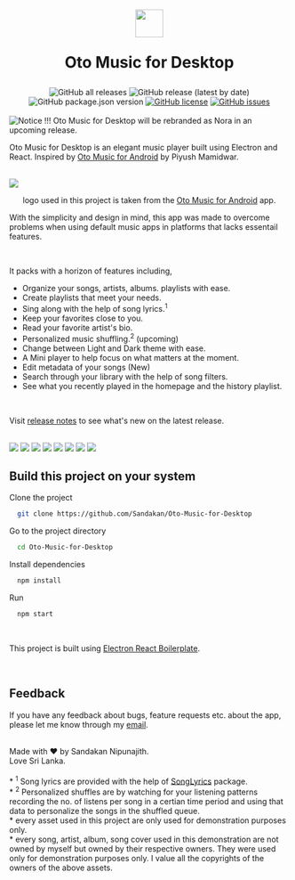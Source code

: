  <h1 align="center">
   <img class="logo" src="assets/images/png/logo_light_mode.png" width="50px">
   <p>Oto Music for Desktop</p>
 </h1>
 <div align="center">
  <img alt="GitHub all releases" src="https://img.shields.io/github/downloads/Sandakan/Oto-Music-for-Desktop/total?label=all%20time%20downloads&style=for-the-badge">
  <img alt="GitHub release (latest by date)" src="https://img.shields.io/github/downloads/Sandakan/Oto-Music-for-Desktop/v0.8.0-alpha/total?style=for-the-badge">
  <img alt="GitHub package.json version" src="https://img.shields.io/github/package-json/v/Sandakan/Oto-Music-for-Desktop?color=blue&label=latest%20version&style=for-the-badge">
  <a href="https://github.com/Sandakan/Oto-Music-for-Desktop/blob/master/LICENSE"><img alt="GitHub license" src="https://img.shields.io/github/license/Sandakan/Oto-Music-for-Desktop?style=for-the-badge"></a>
  <a href="https://github.com/Sandakan/Oto-Music-for-Desktop/issues"><img alt="GitHub issues" src="https://img.shields.io/github/issues/Sandakan/Oto-Music-for-Desktop?style=for-the-badge"></a>
 </div>
 <br/>
<img class="logo" src="https://user-images.githubusercontent.com/45460443/194204486-4b580128-f2c4-4afa-acf6-d2a20fc5f324.png" alt="Notice !!! Oto Music for Desktop will be rebranded as Nora in an upcoming release.">
 <br/>
<p>
   Oto Music for Desktop is an elegant music player built using Electron and React. Inspired by <a href="https://play.google.com/store/apps/details?id=com.piyush.music&gl=us">Oto Music for Android</a> by Piyush Mamidwar.
</p>

<br/>

<img src="assets/other/Frame 48.png">

<p align="center"> logo used in this project is taken from the <a href="https://play.google.com/store/apps/details?id=com.piyush.music&gl=us">Oto Music for Android</a> app.</p>

<p>With the simplicity and design in mind, this app was made to overcome problems when using default music apps in platforms that lacks essentail features.</p>

<br>

<p>
   It packs with a horizon of features including,
   <ul>
      <li>Organize your songs, artists, albums. playlists with ease.</li>
      <li>Create playlists that meet your needs.</li>
      <li>Sing along with the help of song lyrics.<sup>1</sup></li>
      <li>Keep your favorites close to you.</li>
      <li>Read your favorite artist's bio.</li>
      <li>Personalized music shuffling.<sup>2</sup> (upcoming)</li>
      <li>Change between Light and Dark theme with ease.</li>
      <li>A Mini player to help focus on what matters at the moment.</li>
      <li>Edit metadata of your songs (New)</li>
      <li>Search through your library with the help of song filters.</li>
      <li>See what you recently played in the homepage and the history playlist.</li>
   </ul>
</p>

<br>

<p>Visit <a href="/changelog.md">release notes</a> to see what's new on the latest release.</p>

<br>

<img src="assets/other/Frame 51.png">
<img src="assets/other/Frame 50.png">
<img src="assets/other/Frame 55.png">
<img src="assets/other/Frame 49.png">
<img src="assets/other/Frame 53.png">
<img src="assets/other/Frame 56.png">
<img src="assets/other/Frame 54.png">
<img src="assets/other/Frame 57.png">

<br/>

## Build this project on your system

Clone the project

```bash
  git clone https://github.com/Sandakan/Oto-Music-for-Desktop
```

Go to the project directory

```bash
  cd Oto-Music-for-Desktop
```

Install dependencies

```bash
  npm install
```

Run

```bash
  npm start
```

<br>

<span>This project is built using <a href="https://github.com/electron-react-boilerplate/electron-react-boilerplate">Electron React Boilerplate</a>.</span>

<br>

<h2>Feedback</h2>
<p>If you have any feedback about bugs, feature requests etc. about the app, please let me know through my <a href="mailto:sandakannipunajith@gmail.com">email</a>.</p>

<br>

<footer>
  <div>
    Made with <span class="heart">&#10084;</span> by Sandakan Nipunajith.
   <br>
   Love Sri Lanka.
  </div>
</footer>

<br>

<div class="footnotes">* <sup>1</sup> Song lyrics are provided with the help of <a href="https://www.npmjs.com/package/songlyrics">SongLyrics</a> package.</div>

<div class="footnotes">* <sup>2</sup> Personalized shuffles are by watching for your listening patterns recording the no. of listens per song in a certian time period and using that data to personalize the songs in the shuffled queue.</div>

<div class="footnotes">* every asset used in this project are only used for demonstration purposes only.</div>

<div class="footnotes">* every song, artist, album, song cover used in this demonstration are not owned by myself but owned by their respective owners. They were used only for demonstration purposes only. I value all the copyrights of the owners of the above assets.</div>
